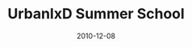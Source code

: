 ---
title: 'UrbanIxD Summer School'
layout: 'post'
date: '2010-12-08'

ignore: true
picture: 'https://lh3.googleusercontent.com/-c8QF3PgI8nE/UM5L8EXQEJI/AAAAAAAAN5g/GmTTylHtWdU/s603/Ny-Dansk-Kunst.jpeg'
abstract: ''
---